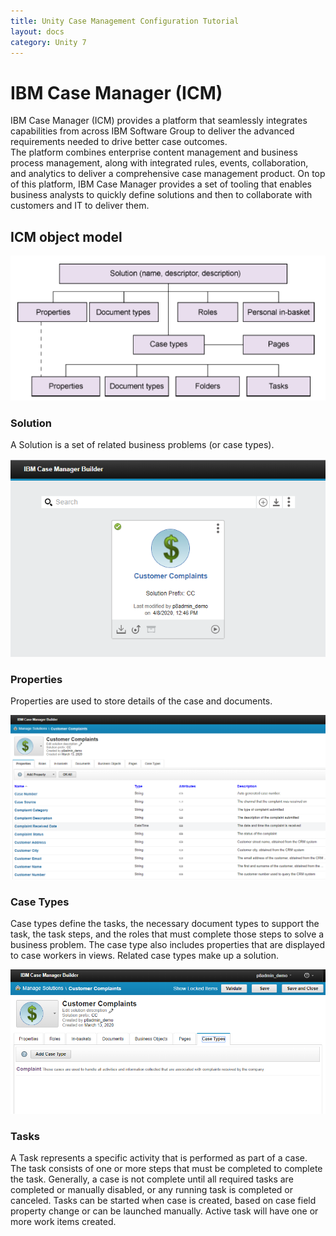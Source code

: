 ```yaml
---
title: Unity Case Management Configuration Tutorial
layout: docs
category: Unity 7
---
```

# IBM Case Manager (ICM)

IBM Case Manager (ICM) provides a platform that seamlessly integrates capabilities from across IBM Software Group to deliver the advanced requirements needed to drive better case outcomes.   
The platform combines enterprise content management and business process management, along with integrated rules, events, collaboration, and analytics to deliver a comprehensive case management product. 
On top of this platform, IBM Case Manager provides a set of tooling that enables business analysts to quickly define solutions and then to collaborate with customers and IT to deliver them.

## ICM object model

![ICM object model](unity-case-management-configuration/images/image10.png)

### Solution

A Solution is a set of related business problems (or case types).

![Solution](unity-case-management-configuration/images/image11.png) 

### Properties

Properties are used to store details of the case and documents.

![Properties](unity-case-management-configuration/images/image12.png)

### Case Types

Case types define the tasks, the necessary document types to support the task, the task steps, and the roles that must complete those steps to solve a business problem. 
The case type also includes properties that are displayed to case workers in views. Related case types make up a solution.

![Case Types](unity-case-management-configuration/images/image13.png)


### Tasks

A Task represents a specific activity that is performed as part of a case. The task consists of one or more steps that must be completed to complete the task.
Generally, a case is not complete until all required tasks are completed or manually disabled, or any running task is completed or canceled.
Tasks can be started when case is created, based on case field property change or can be launched manually. Active task will have one or more work items created.

